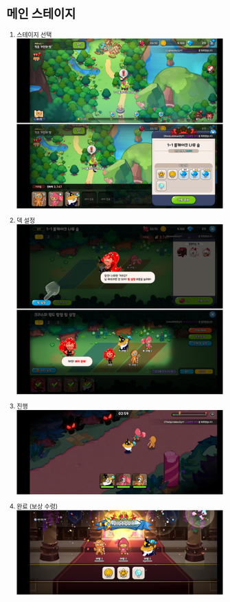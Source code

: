 # 메인 스테이지

1. 스테이지 선택
![poster](./stage1-1.jpg)
![poster](./stage1-1_2.jpg)

2. 덱 설정
![poster](./stage_deck.jpg)
![poster](./stage_deck2.jpg)

3. 진행
![poster](./stage.jpg)

4. 완료 (보상 수령)
![poster](./stage_finish.jpg)
